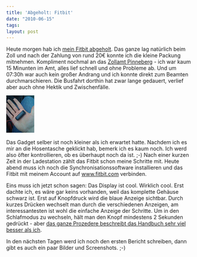 ```yaml
---
title: 'Abgeholt: Fitbit'
date: "2010-06-15"
tags: 
layout: post
---
```

Heute morgen hab ich <a href="http://blog.kopis.de/2010/05/29/ein-neues-gadget-fitbit/">mein Fitbit abgeholt</a>. Das ganze lag natürlich beim Zoll und nach der Zahlung von rund 20&euro; konnte ich die kleine Packung mitnehmen. Kompliment nochmal an das <a href="http://maps.google.de/places/de/pinneberg/am-drosteipark/1/-zollamt-pinneberg?gl=de">Zollamt Pinneberg</a> - ich war kaum 15 Minunten im Amt, alles lief schnell und ohne Probleme ab. Und um 07:30h war auch kein großer Andrang und ich konnte direkt zum Beamten durchmarschieren. Die Busfahrt dorthin hat zwar lange gedauert, verlief aber auch ohne Hektik und Zwischenfälle.

<img src="/img/content/media_httpfarm5static_uvyzJ.jpg.scaled500.jpg" width="75" height="100"/>

Das Gadget selber ist noch kleiner als ich erwartet hatte. Nachdem ich es mir an die Hosentasche geklickt hab, bemerk ich es kaum noch. Ich werd also öfter kontrollieren, ob es überhaupt noch da ist. ;-) Nach einer kurzen Zeit in der Ladestation zählt das Fitbit schon meine Schritte mit. Heute abend muss ich noch die Synchronisationssoftware installieren und das Fitbit mit meinem Account auf <a href="http://www.fitbit.com">www.fitbit.com</a> verbinden.

Eins muss ich jetzt schon sagen: Das Display ist cool. Wirklich cool. Erst dachte ich, es wäre gar keins vorhanden, weil das komplette Gehäuse schwarz ist. Erst auf Knopfdruck wird die blaue Anzeige sichtbar. Durch kurzes Drücken wechselt man durch die verschiedenen Anzeigen, am interessantesten ist wohl die einfache Anzeige der Schritte. Um in den Schlafmodus zu wechseln, hält man den Knopf mindestens 2 Sekunden gedrückt - aber <a href="http://www.fitbit.com/manual">das ganze Prozedere beschreibt das Handbuch sehr viel besser als ich</a>.

In den nächsten Tagen werd ich noch den ersten Bericht schreiben, dann gibt es auch ein paar Bilder und Screenshots. ;-)
